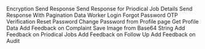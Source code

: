 Encryption
Send Response
Send Response for Priodical Job Details
Send Response With Pagination Data
Worker Login
Forgot Password
OTP Verification
Reset Password
Change Password from Profile page
Get Profile Data
Add Feedback on Complaint
Save Image from Base64 String
Add Feedback on Priodical Jobs
Add Feedback on Follow Up
Add Feedback on Audit
